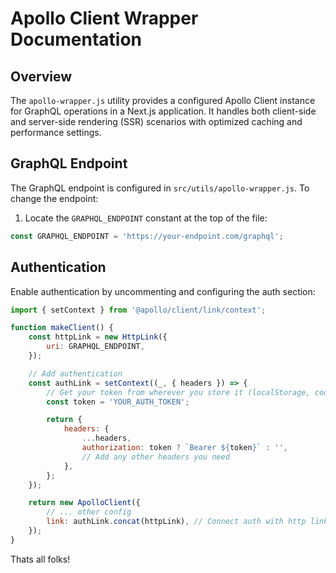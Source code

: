 # Apollo Client Wrapper Documentation

## Overview

The `apollo-wrapper.js` utility provides a configured Apollo Client instance for GraphQL operations in a Next.js application. It handles both client-side and server-side rendering (SSR) scenarios with optimized caching and performance settings.

## GraphQL Endpoint

The GraphQL endpoint is configured in `src/utils/apollo-wrapper.js`. To change the endpoint:

1. Locate the `GRAPHQL_ENDPOINT` constant at the top of the file:

```javascript
const GRAPHQL_ENDPOINT = 'https://your-endpoint.com/graphql';
```

## Authentication

Enable authentication by uncommenting and configuring the auth section:

```javascript
import { setContext } from '@apollo/client/link/context';

function makeClient() {
    const httpLink = new HttpLink({
        uri: GRAPHQL_ENDPOINT,
    });

    // Add authentication
    const authLink = setContext((_, { headers }) => {
        // Get your token from wherever you store it (localStorage, cookies, etc.)
        const token = 'YOUR_AUTH_TOKEN';

        return {
            headers: {
                ...headers,
                authorization: token ? `Bearer ${token}` : '',
                // Add any other headers you need
            },
        };
    });

    return new ApolloClient({
        // ... other config
        link: authLink.concat(httpLink), // Connect auth with http link
    });
}
```

Thats all folks!

